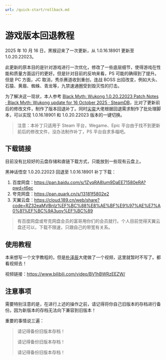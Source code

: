 ```yaml
---
url: /quick-start/rollback.md
---
```

# 游戏版本回退教程

2025 年 10 月 16 日，黑猴迎来了一次更新，从 1.0.16.18901 更新至 1.0.20.22023。

此更新的原本目的是针对游戏进行一次优化，修改了一些底层细节，使得游戏在性能和质量方面运行的更好。但是针对目前的反响来看，PS 可能的确得到了提升。但是 PC 方面，JC 取消，秀杀赛道收到重创，连战 BOSS 出招改变，例如大头、石猿、黄眉、蜘蛛、青龙等，九禁速通圈受到毁灭性的打击。

为了解决这一现状，本人参考 [Black Myth: Wukong 1.0.20.22023 Patch Notes · Black Myth: Wukong update for 16 October 2025 · SteamDB](https://steamdb.info/patchnotes/20315824/)，比对了更新前后的修改文件，制作了版本回退补丁。同时[尖奕](https://space.bilibili.com/346448060)大佬根据回退需求制作了批处理脚本，可以实现 1.0.16.18901 和 1.0.20.22023 版本的一键切换。

> 注意：本补丁只适用于 Steam 平台，Wegame、Epic 平台由于找不到更新前后的修改文件，没办法制作补丁，PS 平台自求多福吧。

## 下载链接

目前没有比较好的云盘存储和直链下载方式，只能放到一些现有云盘上。

黑神话悟空 1.0.20.22023 回退至 1.0.16.18901 补丁下载：

1. 百度网盘：<https://pan.baidu.com/s/1ZyqRA8lum9DaEE71580eRA?pwd=t6ec>
2. 夸克网盘：<https://pan.quark.cn/s/13181f5802e2>
3. 天翼云盘：<https://cloud.189.cn/web/share?code=RZ32eaMVBnIz%EF%BC%88%E8%AE%BF%E9%97%AE%E7%A0%81%EF%BC%9A3uov%EF%BC%89>

> 有百度网盘或夸克网盘会员的富哥用你们的会员就行。个人目前觉得天翼云盘还可以，下载不限速，只跟自己的带宽有关系。

## 使用教程

本来想写一个文字教程的，但是[朴泽辰](https://www.douyin.com/user/MS4wLjABAAAAVeeyNXGg1T8CRoj-yX8onV9lAThW3KQl7qnMEd-nWakKXcaxpz_G6SDsS0-FuF2G)大佬做了一个视频，这里就暂时不写了。都看视频去！

视频链接：<https://www.bilibili.com/video/BV1hBWRzEEZW/>

## 注意事项

需要特别注意的是，在进行上述的操作之前，请记得将你自己旧版本的存档进行备份。因为新版本的存档无法向下兼容到旧版本！

重要的事情说三遍：

> 请记得备份旧版本存档！
>
> 请记得备份旧版本存档！
>
> 请记得备份旧版本存档！
